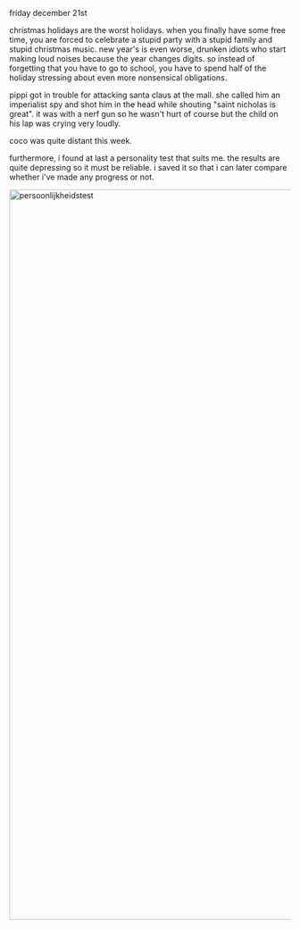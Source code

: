 friday december 21st

christmas holidays are the worst holidays. when you finally have some free time, you are forced to celebrate a stupid party with a stupid family and stupid christmas music. new year's is even worse, drunken idiots who start making loud noises because the year changes digits. so instead of forgetting that you have to go to school, you have to spend half of the holiday stressing about even more nonsensical obligations.

pippi got in trouble for attacking santa claus at the mall. she called him an imperialist spy and shot him in the head while shouting "saint nicholas is great". it was with a nerf gun so he wasn't hurt of course but the child on his lap was crying very loudly.

coco was quite distant this week.

furthermore, i found at last a personality test that suits me. the results are quite depressing so it must be reliable. i saved it so that i can later compare whether i've made any progress or not. 

<img width="1308" alt="persoonlijkheidstest" src="https://github.com/user-attachments/assets/dae8c43e-8e89-4ed3-86ef-c95fe0e59beb" />
